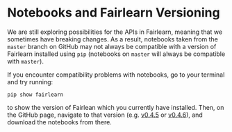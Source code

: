# Notebooks and Fairlearn Versioning

We are still exploring possibilities for the APIs in Fairlearn,
meaning that we sometimes have breaking changes.
As a result, notebooks taken from the `master` branch on GitHub may
not always be compatible with a version of Fairlearn installed using `pip` (notebooks on `master` will always
be compatible with `master`).

If you encounter compatibility problems with notebooks, go to your terminal and try running:
```
pip show fairlearn
```
to show the version of Fairlean which you currently have
installed.
Then, on the GitHub page, navigate to that version
(e.g. [v0.4.5](https://github.com/fairlearn/fairlearn/tree/v0.4.5) or
[v0.4.6](https://github.com/fairlearn/fairlearn/tree/v0.4.6)),
and download the notebooks from there.